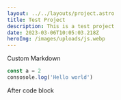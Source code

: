 ```yaml
---
layout: ../../layouts/project.astro
title: Test Project
description: This is a test project
date: 2023-03-06T10:05:03.218Z
heroImg: /images/uploads/js.webp
---
```

Custom Markdown

```ts
const a = 2
consosole.log('Hello world')
```

After code block